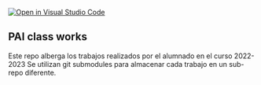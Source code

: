 [![Open in Visual Studio Code](https://classroom.github.com/assets/open-in-vscode-c66648af7eb3fe8bc4f294546bfd86ef473780cde1dea487d3c4ff354943c9ae.svg)](https://classroom.github.com/online_ide?assignment_repo_id=10133190&assignment_repo_type=AssignmentRepo)
## PAI class works

Este repo alberga los trabajos realizados por el alumnado en el curso 2022-2023
Se utilizan git submodules para almacenar cada trabajo en un sub-repo diferente.
